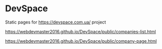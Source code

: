 # DevSpace
Static pages for https://devspace.com.ua/ project

https://webdevmaster2016.github.io/DevSpace/public/companies-list.html

https://webdevmaster2016.github.io/DevSpace/public/company-page.html
